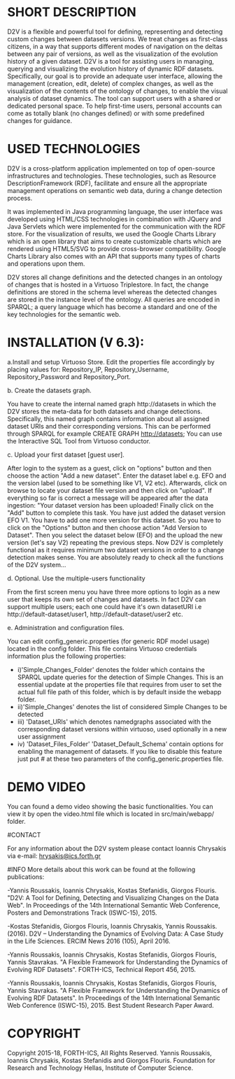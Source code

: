 
# SHORT DESCRIPTION

D2V is a flexible and powerful tool for defining, representing and detecting custom changes between datasets versions. We treat changes as first-class citizens, in a way that supports different modes of navigation on the deltas between any pair of versions, as well as the visualization of the evolution history of a given dataset.
D2V is a tool for assisting users in managing, querying and visualizing the evolution history of dynamic RDF datasets. Specifically, our goal is to provide an adequate user interface, allowing the management (creation, edit, delete) of complex changes, as well as the visualization of the contents of the ontology of changes, to enable the visual analysis of dataset dynamics. The tool can support users with a shared or dedicated personal space. To help first-time users, personal accounts can come as totally blank (no changes defined) or with some predefined changes for guidance. 

# USED TECHNOLOGIES
D2V is a cross-platform application implemented on top of open-source infrastructures and technologies. These technologies, such as Resource DescriptionFramework (RDF), facilitate and ensure all the appropriate management operations on semantic web data, during a change detection process.

It was implemented in Java programming language, the user interface was developed using
HTML/CSS technologies in combination with JQuery and Java Servlets which were implemented for the communication with the RDF store. For the visualization of results, we used the Google Charts Library which is an open library that aims to create customizable charts which are rendered using HTML5/SVG to provide cross-browser compatibility. Google Charts Library also comes with an API that supports many types of charts and operations upon them.

D2V stores all change definitions and the detected changes in an ontology of changes that is hosted in a Virtuoso Triplestore. In fact, the change definitions are stored in the schema level whereas the detected changes are stored in the instance level of the ontology. All queries are encoded in SPARQL; a query language which has become a standard and one of the key technologies for the semantic web.


# INSTALLATION (V 6.3):

a.Install and setup Virtuoso Store. 
Edit the properties file accordingly by placing values for: Repository_IP, Repository_Username, Repository_Password and Repository_Port.

b. Create the datasets graph.

You have to create the internal named graph http://datasets  in which the D2V stores the meta-data for both datasets and change detections. Specifically, this named graph contains information about all assigned dataset URIs and their corresponding versions. This can be performed through SPARQL for example CREATE GRAPH <http://datasets>; You can use the Interactive SQL Tool from Virtuoso conductor.


c. Upload your first dataset [guest user].

After login to the system as a guest, click on "options" button and then choose the action "Add a new dataset". Enter the dataset label e.g. EFO and the version label (used to be something like V1, V2 etc). Afterwards, click on browse to locate your dataset file version and then click on "upload". If everything so far is correct a message will be appeared after the data ingestion: "Your dataset version has been uploaded! Finally click on the "Add" button to complete this task. You have just added the dataset version EFO V1. You have to add one more version for this dataset. So you have to click on the "Options" button and then choose action "Add Version to Dataset". Then you select the dataset below (EFO) and the upload the new version (let's say V2) repeating the previous steps. Now D2V is completely functional as it requires minimum two dataset versions in order to a change detection makes sense. You are absolutely ready to check all the functions of the D2V system...

d. Optional. Use the multiple-users functionality

From the first screen menu you have three more options to login as a new user that keeps its own set of changes and datasets. In fact D2V can support multiple users; each one could have it's own datasetURI i.e http://default-dataset/user1, http://default-dataset/user2 etc.


e. Administration and configuration files.

You can edit config_generic.properties (for generic RDF model usage) located in the config folder. This file contains Virtuoso credentials information plus the following properties:
- i)'Simple_Changes_Folder' denotes the folder which contains the SPARQL update queries for the detection of Simple Changes. This is an essential update at the properties file that requires from user to set the actual full file path of this folder, which is by default inside the webapp folder.
- ii)'Simple_Changes' denotes the list of considered Simple Changes to be detected
- iii) 'Dataset_URIs' which denotes namedgraphs associated with the corresponding dataset versions within virtuoso, used optionally in a new user assignment
- iv) 'Dataset_Files_Folder' 'Dataset_Default_Schema' contain options for enabling the management of datasets. If you like to disable this feature just put # at these two parameters of the config_generic.properties file.


# DEMO VIDEO

You can found a demo video showing the basic functionalities. You can view it by open the video.html file which is located in src/main/webapp/ folder.

#CONTACT

For any information about the D2V system please contact Ioannis Chrysakis via e-mail: hrysakis@ics.forth.gr


#INFO
More details about this work can be found at the following publications: 

-Yannis Roussakis, Ioannis Chrysakis, Kostas Stefanidis, Giorgos Flouris. "D2V: A Tool for Defining, Detecting and Visualizing Changes on the Data Web". In Proceedings of the 14th International Semantic Web Conference, Posters and Demonstrations Track (ISWC-15), 2015. 

-Kostas Stefanidis, Giorgos Flouris, Ioannis Chrysakis, Yannis Roussakis. (2016). D2V – Understanding the Dynamics of Evolving Data: A Case Study in the Life Sciences. ERCIM News 2016 (105), April 2016.

-Yannis Roussakis, Ioannis Chrysakis, Kostas Stefanidis, Giorgos Flouris, Yannis Stavrakas. "A Flexible Framework for Understanding the Dynamics of Evolving RDF Datasets". FORTH-ICS, Technical Report 456, 2015.  

-Yannis Roussakis, Ioannis Chrysakis, Kostas Stefanidis, Giorgos Flouris, Yannis Stavrakas. "A Flexible Framework for Understanding the Dynamics of Evolving RDF Datasets". In Proceedings of the 14th International Semantic Web Conference (ISWC-15), 2015. Best Student Research Paper Award.  

# COPYRIGHT

Copyright 2015-18, FORTH-ICS, All Rights Reserved.
Yannis Roussakis, Ioannis Chrysakis, Kostas Stefanidis and Giorgos Flouris.
Foundation for Research and Technology Hellas, Institute of Computer Science.
